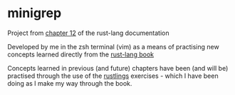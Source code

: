 # minigrep
Project from [chapter 12](https://doc.rust-lang.org/book/ch12-00-an-io-project.html) of the rust-lang documentation

Developed by me in the zsh terminal (vim) as a means of practising new concepts learned directly from the [rust-lang book](https://doc.rust-lang.org/book/)

Concepts learned in previous (and future) chapters have been (and will be) practised through the use of the [rustlings](https://github.com/rust-lang/rustlings) exercises - which I have been doing as I make my way through the book.
